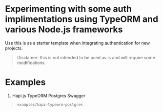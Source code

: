 # Experimenting with some auth implimentations using TypeORM and various Node.js frameworks

Use this is as a starter template when integrating authentication for new projects.

> Disclamer: this is not intended to be used as is and will require some modifications. 

# Examples

1. Hapi.js TypeORM Postgres Swagger
> `examples/hapi-typeorm-postgres`
